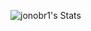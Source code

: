 ![jonobr1's Stats](https://github-readme-stats.vercel.app/api?username=jonobr1&theme=default&show_icons=true&hide_border=false&count_private=true)
